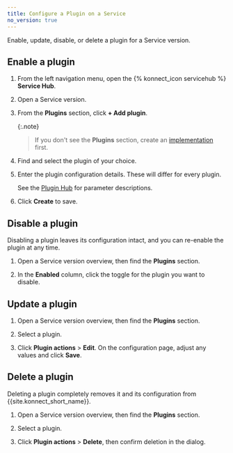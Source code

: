 ```yaml
---
title: Configure a Plugin on a Service
no_version: true
---
```

Enable, update, disable, or delete a plugin for a Service version.

## Enable a plugin

1. From the left navigation menu, open the {% konnect_icon servicehub %}
**Service Hub**.

2. Open a Service version.

2. From the **Plugins** section, click **+ Add plugin**.

    {:.note}
    > If you don't see the **Plugins** section, create an
    [implementation](/konnect/servicehub/service-implementations) first.

3. Find and select the plugin of your choice.

4. Enter the plugin configuration details. These will differ for every plugin.

    See the [Plugin Hub](/hub) for parameter descriptions.

5. Click **Create** to save.

## Disable a plugin

Disabling a plugin leaves its configuration intact, and you can re-enable the
plugin at any time.

1. Open a Service version overview, then find the **Plugins** section.

2. In the **Enabled** column, click the toggle for the plugin you want to
disable.

## Update a plugin

1. Open a Service version overview, then find the **Plugins**
section.

2. Select a plugin.

3. Click **Plugin actions** > **Edit**. On the configuration page,
adjust any values and click **Save**.

## Delete a plugin

Deleting a plugin completely removes it and its configuration from
{{site.konnect_short_name}}.

1. Open a Service version overview, then find the **Plugins**
section.

2. Select a plugin.

3. Click **Plugin actions** > **Delete**, then confirm deletion in the dialog.
